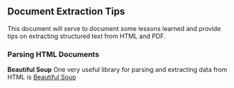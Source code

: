 ## Document Extraction Tips

This document will serve to document some lessons learned and provide tips on extracting structured text from HTML and PDF.

### Parsing HTML Documents

**Beautiful Soup**
One very useful library for parsing and extracting data from HTML is [Beautiful Soup](http://www.crummy.com/software/BeautifulSoup/)

